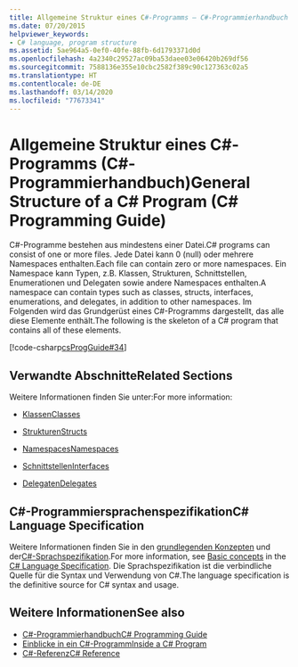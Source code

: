 ```yaml
---
title: Allgemeine Struktur eines C#-Programms – C#-Programmierhandbuch
ms.date: 07/20/2015
helpviewer_keywords:
- C# language, program structure
ms.assetid: 5ae964a5-0ef0-40fe-88fb-6d1793371d0d
ms.openlocfilehash: 4a2340c29527ac09ba53daee03e06420b269df56
ms.sourcegitcommit: 7588136e355e10cbc2582f389c90c127363c02a5
ms.translationtype: HT
ms.contentlocale: de-DE
ms.lasthandoff: 03/14/2020
ms.locfileid: "77673341"
---
```

# <a name="general-structure-of-a-c-program-c-programming-guide"></a><span data-ttu-id="0c252-102">Allgemeine Struktur eines C#-Programms (C#-Programmierhandbuch)</span><span class="sxs-lookup"><span data-stu-id="0c252-102">General Structure of a C# Program (C# Programming Guide)</span></span>
<span data-ttu-id="0c252-103">C#-Programme bestehen aus mindestens einer Datei.</span><span class="sxs-lookup"><span data-stu-id="0c252-103">C# programs can consist of one or more files.</span></span> <span data-ttu-id="0c252-104">Jede Datei kann 0 (null) oder mehrere Namespaces enthalten.</span><span class="sxs-lookup"><span data-stu-id="0c252-104">Each file can contain zero or more namespaces.</span></span> <span data-ttu-id="0c252-105">Ein Namespace kann Typen, z.B. Klassen, Strukturen, Schnittstellen, Enumerationen und Delegaten sowie andere Namespaces enthalten.</span><span class="sxs-lookup"><span data-stu-id="0c252-105">A namespace can contain types such as classes, structs, interfaces, enumerations, and delegates, in addition to other namespaces.</span></span> <span data-ttu-id="0c252-106">Im Folgenden wird das Grundgerüst eines C#-Programms dargestellt, das alle diese Elemente enthält.</span><span class="sxs-lookup"><span data-stu-id="0c252-106">The following is the skeleton of a C# program that contains all of these elements.</span></span>  
  
 [!code-csharp[csProgGuide#34](~/samples/snippets/csharp/VS_Snippets_VBCSharp/csProgGuide/CS/class2.cs#34)]  
  
## <a name="related-sections"></a><span data-ttu-id="0c252-107">Verwandte Abschnitte</span><span class="sxs-lookup"><span data-stu-id="0c252-107">Related Sections</span></span>  
 <span data-ttu-id="0c252-108">Weitere Informationen finden Sie unter:</span><span class="sxs-lookup"><span data-stu-id="0c252-108">For more information:</span></span>  
  
- [<span data-ttu-id="0c252-109">Klassen</span><span class="sxs-lookup"><span data-stu-id="0c252-109">Classes</span></span>](../classes-and-structs/classes.md)  
  
- [<span data-ttu-id="0c252-110">Strukturen</span><span class="sxs-lookup"><span data-stu-id="0c252-110">Structs</span></span>](../../language-reference/builtin-types/struct.md)  
  
- [<span data-ttu-id="0c252-111">Namespaces</span><span class="sxs-lookup"><span data-stu-id="0c252-111">Namespaces</span></span>](../namespaces/index.md)  
  
- [<span data-ttu-id="0c252-112">Schnittstellen</span><span class="sxs-lookup"><span data-stu-id="0c252-112">Interfaces</span></span>](../interfaces/index.md)  
  
- [<span data-ttu-id="0c252-113">Delegaten</span><span class="sxs-lookup"><span data-stu-id="0c252-113">Delegates</span></span>](../delegates/index.md)  
  
## <a name="c-language-specification"></a><span data-ttu-id="0c252-114">C#-Programmiersprachenspezifikation</span><span class="sxs-lookup"><span data-stu-id="0c252-114">C# Language Specification</span></span>  

<span data-ttu-id="0c252-115">Weitere Informationen finden Sie in den [grundlegenden Konzepten](~/_csharplang/spec/basic-concepts.md) und der[C#-Sprachspezifikation](/dotnet/csharp/language-reference/language-specification/introduction).</span><span class="sxs-lookup"><span data-stu-id="0c252-115">For more information, see [Basic concepts](~/_csharplang/spec/basic-concepts.md) in the [C# Language Specification](/dotnet/csharp/language-reference/language-specification/introduction).</span></span> <span data-ttu-id="0c252-116">Die Sprachspezifikation ist die verbindliche Quelle für die Syntax und Verwendung von C#.</span><span class="sxs-lookup"><span data-stu-id="0c252-116">The language specification is the definitive source for C# syntax and usage.</span></span>
  
## <a name="see-also"></a><span data-ttu-id="0c252-117">Weitere Informationen</span><span class="sxs-lookup"><span data-stu-id="0c252-117">See also</span></span>

- [<span data-ttu-id="0c252-118">C#-Programmierhandbuch</span><span class="sxs-lookup"><span data-stu-id="0c252-118">C# Programming Guide</span></span>](../index.md)
- [<span data-ttu-id="0c252-119">Einblicke in ein C#-Programm</span><span class="sxs-lookup"><span data-stu-id="0c252-119">Inside a C# Program</span></span>](./index.md)
- [<span data-ttu-id="0c252-120">C#-Referenz</span><span class="sxs-lookup"><span data-stu-id="0c252-120">C# Reference</span></span>](../../language-reference/index.md)
